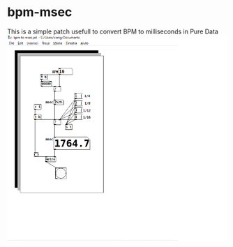 # bpm-msec
This is a simple patch usefull to convert BPM to milliseconds in Pure Data
![image](https://github.com/conigliovenice/bpm-msec/blob/main/bpm%20to%20msec.png)

